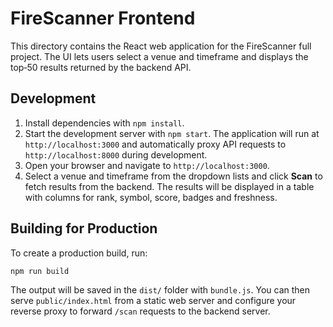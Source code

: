 # FireScanner Frontend

This directory contains the React web application for the FireScanner
full project.  The UI lets users select a venue and timeframe and
displays the top‑50 results returned by the backend API.

## Development

1. Install dependencies with `npm install`.
2. Start the development server with `npm start`.  The application
   will run at `http://localhost:3000` and automatically proxy API
   requests to `http://localhost:8000` during development.
3. Open your browser and navigate to `http://localhost:3000`.
4. Select a venue and timeframe from the dropdown lists and click
   **Scan** to fetch results from the backend.  The results will be
   displayed in a table with columns for rank, symbol, score,
   badges and freshness.

## Building for Production

To create a production build, run:

```bash
npm run build
```

The output will be saved in the `dist/` folder with `bundle.js`.  You
can then serve `public/index.html` from a static web server and
configure your reverse proxy to forward `/scan` requests to the
backend server.